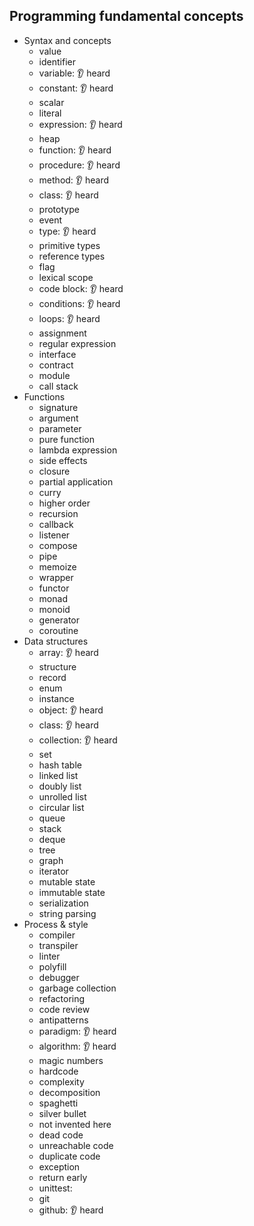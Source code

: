 ## Programming fundamental concepts

- Syntax and concepts
  - value
  - identifier
  - variable: 👂 heard
  - constant: 👂 heard
  - scalar
  - literal
  - expression: 👂 heard
  - heap
  - function: 👂 heard
  - procedure: 👂 heard
  - method: 👂 heard
  - class: 👂 heard
  - prototype
  - event
  - type: 👂 heard
  - primitive types
  - reference types
  - flag
  - lexical scope
  - code block: 👂 heard
  - conditions: 👂 heard
  - loops: 👂 heard
  - assignment
  - regular expression
  - interface
  - contract
  - module
  - call stack
- Functions
  - signature
  - argument
  - parameter
  - pure function
  - lambda expression
  - side effects
  - closure
  - partial application
  - curry
  - higher order
  - recursion
  - callback
  - listener
  - compose
  - pipe
  - memoize
  - wrapper
  - functor
  - monad
  - monoid
  - generator
  - coroutine
- Data structures
  - array: 👂 heard
  - structure
  - record
  - enum
  - instance
  - object: 👂 heard
  - class: 👂 heard
  - collection: 👂 heard
  - set
  - hash table
  - linked list
  - doubly list
  - unrolled list
  - circular list
  - queue
  - stack
  - deque
  - tree
  - graph
  - iterator
  - mutable state
  - immutable state
  - serialization
  - string parsing
- Process & style
  - compiler
  - transpiler
  - linter
  - polyfill
  - debugger
  - garbage collection
  - refactoring
  - code review
  - antipatterns
  - paradigm: 👂 heard
  - algorithm: 👂 heard
  - magic numbers
  - hardcode
  - complexity
  - decomposition
  - spaghetti
  - silver bullet
  - not invented here
  - dead code
  - unreachable code
  - duplicate code
  - exception
  - return early
  - unittest:
  - git
  - github: 👂 heard
